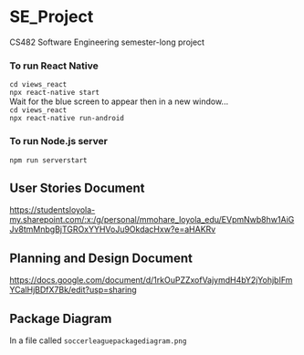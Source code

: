 # SE_Project
CS482 Software Engineering semester-long project

### To run React Native 
```cd views_react```
<br>
```npx react-native start```
<br>
Wait for the blue screen to appear then in a new window...
<br>
```cd views_react```
<br>
```npx react-native run-android```

### To run Node.js server
```npm run serverstart```

## User Stories Document
https://studentsloyola-my.sharepoint.com/:x:/g/personal/mmohare_loyola_edu/EVpmNwb8hw1AiGJv8tmMnbgBjTGROxYYHVoJu9OkdacHxw?e=aHAKRv 

## Planning and Design Document 
https://docs.google.com/document/d/1rkOuPZZxofVajymdH4bY2jYohjbIFmYCalHjBDfX7Bk/edit?usp=sharing 

## Package Diagram
In a file called ```soccerleaguepackagediagram.png```
